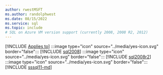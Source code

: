 ```yaml
---
author: rwestMSFT
ms.author: randolphwest
ms.date: 08/15/2022
ms.service: sql
ms.topic: include
# SQL on Azure VM version support (currently 2008, 2008 R2, 2012)
---
```

[!INCLUDE [Applies to](../../includes/applies-md.md)] :::image type="icon" source="../media/yes-icon.svg" border="false"::: [!INCLUDE [sql2008](../sql2008-md.md)] :::image type="icon" source="../media/yes-icon.svg" border="false"::: [!INCLUDE [sql2008r2](../sql2008r2-md.md)] :::image type="icon" source="../media/yes-icon.svg" border="false"::: [!INCLUDE [sssql11-md](../sssql11-md.md)]

